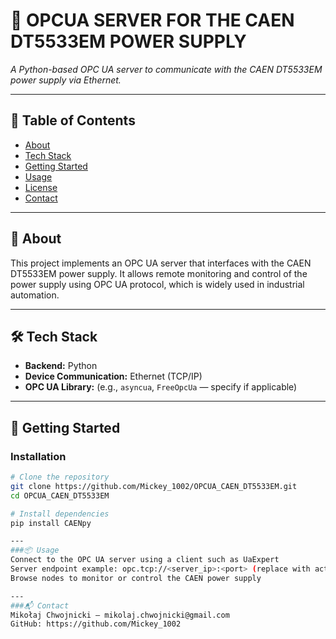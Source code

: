 # 📘 OPCUA SERVER FOR THE CAEN DT5533EM POWER SUPPLY

_A Python-based OPC UA server to communicate with the CAEN DT5533EM power supply via Ethernet._

---

## 🚀 Table of Contents

- [About](#about)
- [Tech Stack](#tech-stack)
- [Getting Started](#getting-started)
- [Usage](#usage)
- [License](#license)
- [Contact](#contact)

---

## 📖 About

This project implements an OPC UA server that interfaces with the CAEN DT5533EM power supply. It allows remote monitoring and control of the power supply using OPC UA protocol, which is widely used in industrial automation.

---

## 🛠 Tech Stack

- **Backend:** Python  
- **Device Communication:** Ethernet (TCP/IP)  
- **OPC UA Library:** (e.g., `asyncua`, `FreeOpcUa` — specify if applicable)

---

## 🧰 Getting Started

### Installation

```bash
# Clone the repository
git clone https://github.com/Mickey_1002/OPCUA_CAEN_DT5533EM.git
cd OPCUA_CAEN_DT5533EM

# Install dependencies
pip install CAENpy

---
###📦 Usage
Connect to the OPC UA server using a client such as UaExpert
Server endpoint example: opc.tcp://<server_ip>:<port> (replace with actual IP and port)
Browse nodes to monitor or control the CAEN power supply

---
###📬 Contact
Mikołaj Chwojnicki — mikolaj.chwojnicki@gmail.com
GitHub: https://github.com/Mickey_1002
